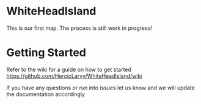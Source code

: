 # WhiteHeadIsland

This is our first map. The process is still work in progress!

# Getting Started

Refer to the wiki for a guide on how to get started https://github.com/HeroicLarvy/WhiteHeadIsland/wiki

If you have any questions or run into issues let us know and we will update the documentation accordingly
